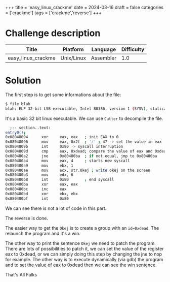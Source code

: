 +++
title = 'easy_linux_crackme'
date = 2024-03-16
draft = false
categories = ['crackme']
tags = ['crackme','reverse']
+++

# Challenge description

Title               | Platform   | Language  | Difficulty
--------------------|------------|-----------|------------
easy_linux_crackme  | Unix/Linux | Assembler | 1.0

# Solution

The first step is to get some informations about the file:

```bash
$ file blah
blah: ELF 32-bit LSB executable, Intel 80386, version 1 (SYSV), statically linked, stripped
```

It's a basic 32 bit linux executable.
We can use `Cutter` to decompile the file.

```bash
  ;-- section..text:
entry0();
0x08048094      xor     eax, eax   ; init EAX to 0
0x08048096      mov     eax, 0x2f  ; '/' ; 47 -> set the value in eax
0x0804809b      int     0x80 -> syscall interruption
0x0804809d      cmp     eax, 0xdead; compare the value of eax and 0xdead
0x080480a2      jne     0x80480ba  ; if not equal, jmp to 0x80480ba
0x080480a4      mov     eax, 4     ; starts new syscall
0x080480a9      mov     ebx, 1
0x080480ae      mov     ecx, str.Okej ; write okej on the screen
0x080480b3      mov     edx, 6
0x080480b8      int     0x80       ; end syscall
0x080480ba      xor     eax, eax
0x080480bc      inc     eax
0x080480bd      xor     ebx, ebx
0x080480bf      int     0x80
```

We can see there is not a lot of code in this part.

The reverse is done.

The easier way to get the `Okej` is to create a group with an `id=0xdead`.
The relaunch the program and it's a win.

The other way to print the sentence `Okej` we need to patch the program.
There are lots of possibilities to patch it, we can set the value of the register eax to 0xdead, or we can simply doing this step by changing the jne to nop for example.
The other way is to execute dynamically (via gdb) the program and to set the value of eax to 0xdead then we can see the win sentence.

That's All Falks
